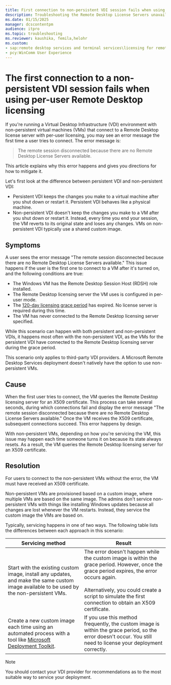 ```yaml
---
title: First connection to non-persistent VDI session fails when using per-user Remote Desktop licensing
description: Troubleshooting the Remote Desktop License Servers unavailable error when trying to connect to a remote session using non-persistent VDI and per-user Remote Desktop licensing.
ms.date: 01/15/2025
manager: dcscontentpm
audience: itpro
ms.topic: troubleshooting
ms.reviewer: kaushika, femila,helohr
ms.custom:
- sap:remote desktop services and terminal services\licensing for remote desktop services (terminal services)"]
- pcy:WinComm User Experience
---
```


# The first connection to a non-persistent VDI session fails when using per-user Remote Desktop licensing

If you're running a Virtual Desktop Infrastructure (VDI) environment with non-persistent virtual machines (VMs) that connect to a Remote Desktop license server with per-user licensing, you may see an error message the first time a user tries to connect. The error message is:

> The remote session disconnected because there are no Remote Desktop License Servers available.

This article explains why this error happens and gives you directions for how to mitigate it.

Let's first look at the difference between persistent VDI and non-persistent VDI:

- Persistent VDI keeps the changes you make to a virtual machine after you shut down or restart it. Persistent VDI behaves like a physical machine.
- Non-persistent VDI doesn't keep the changes you make to a VM after you shut down or restart it. Instead, every time you end your session, the VM reverts to its original state and loses any changes. VMs on non-persistent VDI typically use a shared custom image.

## Symptoms

A user sees the error message "The remote session disconnected because there are no Remote Desktop License Servers available." This issue happens if the user is the first one to connect to a VM after it's turned on, and the following conditions are true:

- The Windows VM has the Remote Desktop Session Host (RDSH) role installed.
- The Remote Desktop licensing server the VM uses is configured in per-user mode.
- The [120-day licensing grace period](/windows-server/remote/remote-desktop-services/rds-client-access-license) has expired. No license server is required during this time.
- The VM has never connected to the Remote Desktop licensing server specified.

While this scenario can happen with both persistent and non-persistent VDIs, it happens most often with the non-persistent VDI, as the VMs for the persistent VDI have connected to the Remote Desktop licensing server during the grace period.

This scenario only applies to third-party VDI providers. A Microsoft Remote Desktop Services deployment doesn't natively have the option to use non-persistent VMs.

## Cause

When the first user tries to connect, the VM queries the Remote Desktop licensing server for an X509 certificate. This process can take several seconds, during which connections fail and display the error message "The remote session disconnected because there are no Remote Desktop License Servers available." Once the VM receives the X509 certificate, subsequent connections succeed. This error happens by design.

With non-persistent VMs, depending on how you're servicing the VM, this issue may happen each time someone turns it on because its state always resets. As a result, the VM queries the Remote Desktop licensing server for an X509 certificate.

## Resolution

For users to connect to the non-persistent VMs without the error, the VM must have received an X509 certificate.

Non-persistent VMs are provisioned based on a custom image, where multiple VMs are based on the same image. The admins don't service non-persistent VMs with things like installing Windows updates because all changes are lost whenever the VM restarts. Instead, they service the custom image the VMs are based on.

Typically, servicing happens in one of two ways. The following table lists the differences between each approach in this scenario:

| Servicing method | Result |
|--|--|
| Start with the existing custom image, install any updates, and make the same custom image available to be used by the non-persistent VMs. | The error doesn't happen while the custom image is within the grace period. However, once the grace period expires, the error occurs again.<br /><br />Alternatively, you could create a script to simulate the first connection to obtain an X509 certificate. |
| Create a new custom image each time using an automated process with a tool like [Microsoft Deployment Toolkit](/windows/deployment/deploy-windows-mdt/get-started-with-the-microsoft-deployment-toolkit). | If you use this method frequently, the custom image is within the grace period, so the error doesn't occur. You still need to license your deployment correctly. |

> [!NOTE]
> You should contact your VDI provider for recommendations as to the most suitable way to service your deployment.
